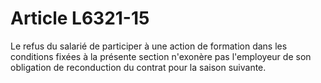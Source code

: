 # Article L6321-15

Le refus du salarié de participer à une action de formation dans les conditions fixées à la présente section n'exonère pas l'employeur de son obligation de reconduction du contrat pour la saison suivante.